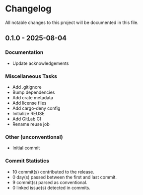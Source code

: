 # Changelog

All notable changes to this project will be documented in this file.

## 0.1.0 - 2025-08-04

### Documentation

- Update acknowledgements

### Miscellaneous Tasks

- Add .gitignore
- Bump dependencies
- Add crate metadata
- Add license files
- Add cargo-deny config
- Initialize REUSE
- Add GitLab CI
- Rename reuse job

### Other (unconventional)

- Initial commit

### Commit Statistics

- 10 commit(s) contributed to the release.
- 0 day(s) passed between the first and last commit.
- 9 commit(s) parsed as conventional.
- 0 linked issue(s) detected in commits.

<!-- generated by git-cliff -->
